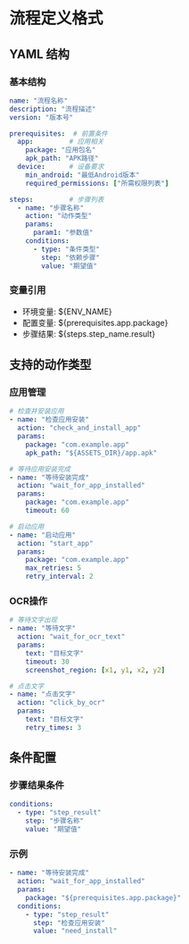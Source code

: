 # 流程定义格式

## YAML 结构

### 基本结构
```yaml
name: "流程名称"
description: "流程描述"
version: "版本号"

prerequisites:  # 前置条件
  app:         # 应用相关
    package: "应用包名"
    apk_path: "APK路径"
  device:      # 设备要求
    min_android: "最低Android版本"
    required_permissions: ["所需权限列表"]

steps:         # 步骤列表
  - name: "步骤名称"
    action: "动作类型"
    params: 
      param1: "参数值"
    conditions:
      - type: "条件类型"
        step: "依赖步骤"
        value: "期望值"
```

### 变量引用
- 环境变量: ${ENV_NAME}
- 配置变量: ${prerequisites.app.package}
- 步骤结果: ${steps.step_name.result}

## 支持的动作类型

### 应用管理
```yaml
# 检查并安装应用
- name: "检查应用安装"
  action: "check_and_install_app"
  params:
    package: "com.example.app"
    apk_path: "${ASSETS_DIR}/app.apk"

# 等待应用安装完成
- name: "等待安装完成"
  action: "wait_for_app_installed"
  params:
    package: "com.example.app"
    timeout: 60

# 启动应用
- name: "启动应用"
  action: "start_app"
  params:
    package: "com.example.app"
    max_retries: 5
    retry_interval: 2
```

### OCR操作
```yaml
# 等待文字出现
- name: "等待文字"
  action: "wait_for_ocr_text"
  params:
    text: "目标文字"
    timeout: 30
    screenshot_region: [x1, y1, x2, y2]

# 点击文字
- name: "点击文字"
  action: "click_by_ocr"
  params:
    text: "目标文字"
    retry_times: 3
```

## 条件配置

### 步骤结果条件
```yaml
conditions:
  - type: "step_result"
    step: "步骤名称"
    value: "期望值"
```

### 示例
```yaml
- name: "等待安装完成"
  action: "wait_for_app_installed"
  params:
    package: "${prerequisites.app.package}"
  conditions:
    - type: "step_result"
      step: "检查应用安装"
      value: "need_install"
```
